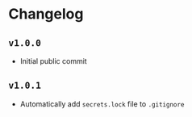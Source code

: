 # Changelog
## `v1.0.0`
* Initial public commit

## `v1.0.1`
* Automatically add `secrets.lock` file to `.gitignore`
